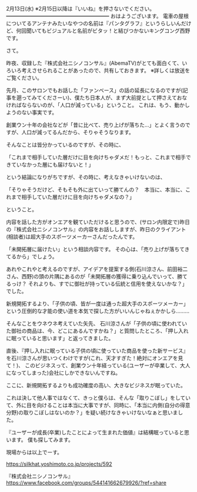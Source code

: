 2月13日(水) ※2月15日以降は『いいね』を押さないでください。
━━━━━━━━━━━━━━━━━━━━
おはようございます。
電車の屋根についてるアンテナみたいなやつの名前は『パンタグラフ』というらしいんだけど、何回聞いてもビジュアルと名前がビタッ！と結びつかないキングコング西野です。

さて。

昨夜、収録した『株式会社ニシノコンサル』(AbemaTV)がとても面白くて、いろいろ考えさせられることがあったので、共有しておきます。
※詳しくは放送をご覧ください。

先月、このサロンでもお話した「ファンベース」の話の延長になるのですが(記事を遡ってみてくださーい)、僕たち日本人が、まず大前提として押さえておなければならないのが、「人口が減っている」ということ。
これは、もう、動かしようのない事実です。

創業ウン十年の会社などが「昔に比べて、売り上げが落ちた…」とよく言うのですが、人口が減ってるんだから、そりゃそうなります。

そんなことは皆分かっているのですが、その時に、

「これまで相手していた層だけに目を向けちゃダメだ！もっと、これまで相手できていなかった層にも届けないと！」

という結論になりがちですが、その時に、考えなきゃいけないのは、

「そりゃそうだけど、そもそも外に出ていって勝てんの？　本当に、本当に、これまで相手していた層だけに目を向けちゃダメなの？」

ということ。

内容を話した方がオンエアを観ていただけると思うので、(サロン内限定で)昨日の『株式会社ニシノコンサル』の内容をお話ししますが、昨日のクライアント(相談者)は超大手のスポーツメーカーさんだったんです。

「未開拓層に届けたい」という相談内容です。
その心は、「売り上げが落ちてきてるから」でしょう。

あれやこれやと考えるのですが、アイデアを提案する側(石川涼さん、前田裕二さん、西野)の頭の片隅にあるのが「未開拓層の獲得に乗り込んでいって、勝てるっけ？  それよりも、すでに御社が持っている伝統と信用を使えないかな？」でした。

新規開拓するより、「子供の頃、皆が一度は通った超大手のスポーツメーカー」という圧倒的な才能の使い道を本気で探した方がいいんじゃねぇかかしら………　

そんなことをウネウネ考えていた矢先、
石川涼さんが「子供の頃に使われていた御社の商品は、今、どこにあるんですかね？」と質問したところ、「押し入れに眠っていると思います」と返ってきました。

直後、『押し入れに眠っている子供の頃に使っていた商品を使った新サービス』を石川涼さんが思いつくわけですが(これ、天才すぎた！絶対にオンエアを見て！)、
このビジネスって、創業ウン十年経っている(ユーザーが卒業して、大人になってしまった)会社にしかできないんですね。

ここに、新規開拓するよりも成功確度の高い、大きなビジネスが眠っていた。

これは決して他人事ではなくて、きっと僕らは、そんな「取りこぼし」をしていて、外に目を向けることは本当に大事ですが、同時に、「本当に内側(自分の得意分野)の取りこぼしはないのか？」を疑い続けなきゃいけないなぁと思いました。

『ユーザーが成長(卒業)したことによって生まれた価値』は結構眠っていると思います。
僕も探してみます。

現場からは以上でーす。

https://silkhat.yoshimoto.co.jp/projects/592

『株式会社ニシノコンサル』
https://www.facebook.com/groups/544141662679926/?ref=share
